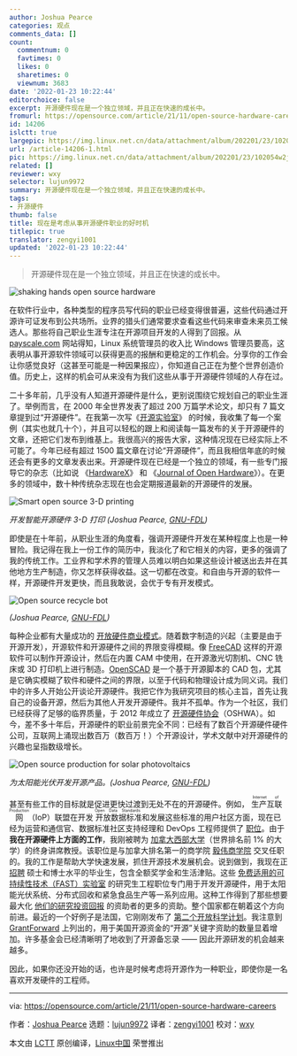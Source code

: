```yaml
---
author: Joshua Pearce
categories: 观点
comments_data: []
count:
  commentnum: 0
  favtimes: 0
  likes: 0
  sharetimes: 0
  viewnum: 3683
date: '2022-01-23 10:22:44'
editorchoice: false
excerpt: 开源硬件现在是一个独立领域，并且正在快速的成长中。
fromurl: https://opensource.com/article/21/11/open-source-hardware-careers
id: 14206
islctt: true
largepic: https://img.linux.net.cn/data/attachment/album/202201/23/102054w2jnwennn8rwh27w.jpg
url: /article-14206-1.html
pic: https://img.linux.net.cn/data/attachment/album/202201/23/102054w2jnwennn8rwh27w.jpg.thumb.jpg
related: []
reviewer: wxy
selector: lujun9972
summary: 开源硬件现在是一个独立领域，并且正在快速的成长中。
tags:
- 开源硬件
thumb: false
title: 现在是考虑从事开源硬件职业的好时机
titlepic: true
translator: zengyi1001
updated: '2022-01-23 10:22:44'
---
```



> 
> 开源硬件现在是一个独立领域，并且正在快速的成长中。
> 
> 
> 


![](/data/attachment/album/202201/23/102054w2jnwennn8rwh27w.jpg "shaking hands open source hardware")


在软件行业中，各种类型的程序员写代码的职业已经变得很普遍，这些代码通过开源许可证发布到公共场所。业界的猎头们通常要求查看这些代码来审查未来员工候选人。那些将自己职业生涯专注在开源项目开发的人得到了回报。从 [payscale.com](http://payscale.com) 网站得知，Linux 系统管理员的收入比 Windows 管理员要高，这表明从事开源软件领域可以获得更高的报酬和更稳定的工作机会。分享你的工作会让你感觉良好（这甚至可能是一种因果报应），你知道自己正在为整个世界创造价值。历史上，这样的机会可从来没有为我们这些从事于开源硬件领域的人存在过。


二十多年前，几乎没有人知道开源硬件是什么，更别说围绕它规划自己的职业生涯了。举例而言，在 2000 年全世界发表了超过 200 万篇学术论文，却只有 7 篇文章提到过“开源硬件”。在我第一次写《[开源实验室](https://www.appropedia.org/Open-source_Lab)》 的时候，我收集了每一个案例（其实也就几十个），并且可以轻松的跟上和阅读每一篇发布的关于开源硬件的文章，还把它们发布到维基上。我很高兴的报告大家，这种情况现在已经实际上不可能了。今年已经有超过 1500 篇文章在讨论“开源硬件”，而且我相信年底的时候还会有更多的文章发表出来。开源硬件现在已经是一个独立的领域，有一些专门报导它的杂志（比如说 《[HardwareX](https://www.hardware-x.com/)》 和 《[Journal of Open Hardware](https://openhardware.metajnl.com/)》）。在更多的领域中，数十种传统杂志现在也会定期报道最新的开源硬件的发展。


![Smart open source 3-D printing](/data/attachment/album/202201/23/102227iur7uut1dyyhyb2r.jpg "Smart open source 3-D printing")


*开发智能开源硬件 3-D 打印 (Joshua Pearce, [GNU-FDL](https://www.gnu.org/licenses/fdl-1.3.en.html))*


即使是在十年前，从职业生涯的角度看，强调开源硬件开发在某种程度上也是一种冒险。我记得在我上一份工作的简历中，我淡化了和它相关的内容，更多的强调了我的传统工作。工业界和学术界的管理人员难以明白如果这些设计被送出去并在其他地方生产制造，你又怎样获得收益。这一切都在改变。和自由与开源的软件一样，开源硬件开发更快，而且我敢说，会优于专有开发模式。


![Open source recycle bot](/data/attachment/album/202201/23/102236djy2djyy101b8g1x.jpg "Open source recycle bot")


*(Joshua Pearce, [GNU-FDL](https://www.gnu.org/licenses/fdl-1.3.en.html))*


每种企业都有大量成功的 [开放硬件商业模式](https://doi.org/10.5334/joh.4)。随着数字制造的兴起（主要是由于开源开发），开源软件和开源硬件之间的界限变得模糊。像 [FreeCAD](https://www.freecadweb.org/) 这样的开源软件可以制作开源设计，然后在内置 CAM 中使用，在开源激光切割机、CNC 铣床或 3D 打印机上进行制造。[OpenSCAD](https://openscad.org/) 是一个基于开源脚本的 CAD 包，尤其是它确实模糊了软件和硬件之间的界限，以至于代码和物理设计成为同义词。我们中的许多人开始公开谈论开源硬件。我把它作为我研究项目的核心主旨，首先让我自己的设备开源，然后为其他人开发开源硬件。我并不孤单。作为一个社区，我们已经获得了足够的临界质量，于 2012 年成立了 [开源硬件协会](https://www.oshwa.org/)（OSHWA）。如今，差不多十年后，开源硬件的职业前景完全不同：已经有了数百个开源硬件硬件公司，互联网上涌现出数百万（数百万！）个开源设计，学术文献中对开源硬件的兴趣也呈指数级增长。


![Open source production for solar photovoltaics](/data/attachment/album/202201/23/102243x383b7bh3884bdb8.jpg "Open source production for solar photovoltaics")


*为太阳能光伏开发开源产品。(Joshua Pearce, [GNU-FDL](https://www.gnu.org/licenses/fdl-1.3.en.html))*


甚至有些工作的目标就是促进更快过渡到无处不在的开源硬件。例如，<ruby> 生产互联网 <rt>  Internet of Production </rt></ruby>（IoP）联盟在开发<ruby> 开放数据标准 <rt>  Open Data Standards </rt></ruby>和发展这些标准的用户社区方面，现在已经为运营和通信官、数据标准社区支持经理和 DevOps 工程师提供了 [职位](https://www.internetofproduction.org/hiring)。由于 **我在开源硬件上方面的工作**，我刚被聘为 [加拿大西部大学](https://www.uwo.ca/)（世界排名前 1% 的大学）的终身讲席教授。该职位是与加拿大排名第一的商学院 [毅伟商学院](https://www.ivey.uwo.ca/) 交叉任职的。我的工作是帮助大学快速发展，抓住开源技术发展机会。说到做到，我现在正 [招聘](https://www.appropedia.org/FAST_application_process) 硕士和博士水平的毕业生，包含全额奖学金和生活津贴。这些 [免费适用的可持续性技术（FAST）实验室](https://www.appropedia.org/Category:FAST) 的研究生工程职位专门用于开发开源硬件，用于太阳能光伏系统、分布式回收和紧急食品生产等一系列应用。这种工作得到了那些想要最大化 [他们的研究投资回报](https://www.academia.edu/13799962/Return_on_Investment_for_Open_Source_Hardware_Development) 的资助者的更多的资助。整个国家都在朝着这个方向前进。最近的一个好例子是法国，它刚刚发布了 [第二个开放科学计划](https://www.ouvrirlascience.fr/wp-content/uploads/2021/10/Second_French_Plan-for-Open-Science_web.pdf)。我注意到 [GrantForward](https://www.grantforward.com/index) 上列出的，用于美国开源资金的“开源”关键字资助的数量显着增加。许多基金会已经清晰明了地收到了开源备忘录 —— 因此开源研发的机会越来越多。


因此，如果你还没开始的话，也许是时候考虑将开源作为一种职业，即使你是一名喜欢开发硬件的工程师。




---


via: <https://opensource.com/article/21/11/open-source-hardware-careers>


作者：[Joshua Pearce](https://opensource.com/users/jmpearce) 选题：[lujun9972](https://github.com/lujun9972) 译者：[zengyi1001](https://github.com/zengyi1001) 校对：[wxy](https://github.com/wxy)


本文由 [LCTT](https://github.com/LCTT/TranslateProject) 原创编译，[Linux中国](https://linux.cn/) 荣誉推出